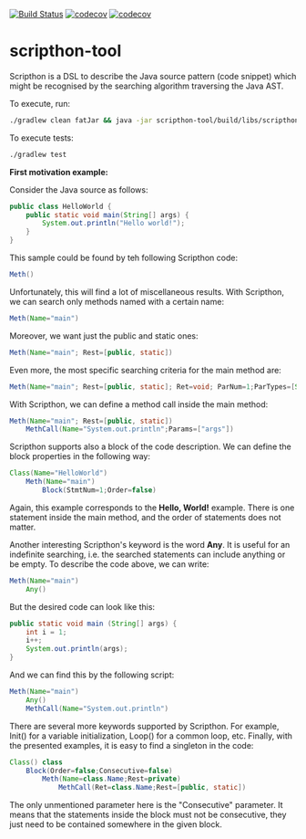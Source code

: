 [![Build Status](https://travis-ci.org/tomasbublik/scripthon-tool.svg?branch=master)](https://travis-ci.org/tomasbublik/scripthon-tool)
[![codecov](https://codecov.io/gh/tomasbublik/scripthon-tool/branch/master/graph/badge.svg)](https://codecov.io/gh/tomasbublik/scripthon-tool)
[![codecov](https://codecov.io/gh/tomasbublik/scripthon-tool/branch/master/graph/sunburst.svg)](https://codecov.io/gh/tomasbublik/scripthon-tool)

# scripthon-tool
Scripthon is a DSL to describe the Java source pattern (code snippet) which might be recognised by the searching algorithm traversing the Java AST. 


To execute, run: 

```bash
./gradlew clean fatJar && java -jar scripthon-tool/build/libs/scripthon-tool-all-0.1.2.jar
```

To execute tests:

```bash
./gradlew test
```

**First motivation example:** 

Consider the Java source as follows:

```java
public class HelloWorld {
    public static void main(String[] args) {
        System.out.println("Hello world!");
    }
}
```

This sample could be found by teh following Scripthon code:

```java
Meth()
```

Unfortunately, this will find a lot of miscellaneous results. With
Scripthon, we can search only methods named with a certain name:

```java
Meth(Name="main")
```

Moreover, we want just the public and static ones:

```java
Meth(Name="main"; Rest=[public, static])
```
 
Even more, the most specific searching criteria for the main method are:

```java
Meth(Name="main"; Rest=[public, static]; Ret=void; ParNum=1;ParTypes=[String[]]; ParNames=["args"])
```

With Scripthon, we can define a method call inside the main method:

```java
Meth(Name="main"; Rest=[public, static])
    MethCall(Name="System.out.println";Params=["args"])
```

Scripthon supports also a block of the code description. We can define the block properties in the following way:

```java
Class(Name="HelloWorld")
    Meth(Name="main")
        Block(StmtNum=1;Order=false)
```
        
Again, this example corresponds to the **Hello, World!** example. There is one statement
inside the main method, and the order of statements does not matter.

Another interesting Scripthon's keyword is the word **Any**. It is useful for an indefinite searching, i.e. the searched statements can include anything or be empty. To describe
the code above, we can write:

```java
Meth(Name="main")
    Any()
```
    
But the desired code can look like this:

```java
public static void main (String[] args) {
    int i = 1;
    i++;
    System.out.println(args);
}
```

And we can find this by the following script:

```java
Meth(Name="main")
    Any()
    MethCall(Name="System.out.println")
```

There are several more keywords supported by Scripthon. For example, Init() for a variable initialization, Loop() for a common loop, etc. Finally, with the presented examples, it is easy to find a singleton in the code:

```java
Class() class
    Block(Order=false;Consecutive=false)
        Meth(Name=class.Name;Rest=private)
            MethCall(Ret=class.Name;Rest=[public, static])
```

The only unmentioned parameter here is the "Consecutive" parameter. It means that the statements inside the block must not be consecutive, they just need to be contained somewhere in the given block.